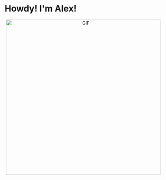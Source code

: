 # Howdy! I'm Alex! 

<div align="center">
<img hight="400" width="500" alt="GIF" align="right" src="https://media.tenor.com/U3y4057K0REAAAAi/putting-on-my-sunglasses-ken.gif"> 
</div>

</br>
</br>
</br>
